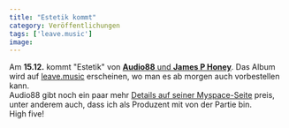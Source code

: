 ```yaml
---
title: "Estetik kommt"
category: Veröffentlichungen
tags: ['leave.music']
image: 
---
```


Am **15.12.** kommt "Estetik" von [**Audio88** und **James P Honey**](http://www.leavemusic.de/live/leavemusic/index.php?content=12&artikel_id=53&menu_left_kind=0). Das Album wird auf [leave.music](http://www.leavemusic.de) erscheinen, wo man es ab morgen auch vorbestellen kann.  
Audio88 gibt noch ein paar mehr [Details auf seiner Myspace-Seite](http://blogs.myspace.com/index.cfm?fuseaction=blog.view&friendID=43494454&blogID=454596879) preis, unter anderem auch, dass ich als Produzent mit von der Partie bin.  
High five!